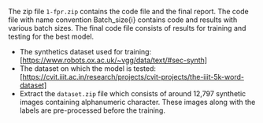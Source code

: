 The zip file   ```1-fpr.zip```  contains the code file and the final report. The code file with name convention Batch_size{i} contains code and results with various batch sizes. The final code file consists of results for training and testing for the best model.
 * The synthetics dataset used for training: [https://www.robots.ox.ac.uk/~vgg/data/text/#sec-synth]
 * The dataset on which the model is tested: [https://cvit.iiit.ac.in/research/projects/cvit-projects/the-iiit-5k-word-dataset]
 * Extract the ```dataset.zip``` file which consists of around 12,797 synthetic images containing alphanumeric character. These images along with the labels are pre-processed before the training.
